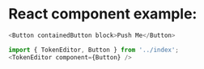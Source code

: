 # React component example:

```js
<Button containedButton block>Push Me</Button>
```

```js
import { TokenEditor, Button } from '../index';
<TokenEditor component={Button} />
```